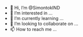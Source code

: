 - 👋 Hi, I’m @SimontokIND
- 👀 I’m interested in ...
- 🌱 I’m currently learning ...
- 💞️ I’m looking to collaborate on ...
- 📫 How to reach me ...

<!---
SimontokIND/SimontokIND is a ✨ special ✨ repository because its `README.md` (this file) appears on your GitHub profile.
You can click the Preview link to take a look at your changes.
--->
